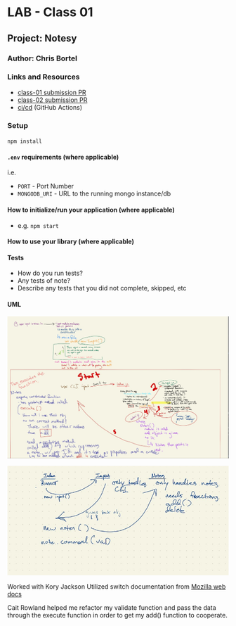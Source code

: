 # LAB - Class 01

## Project: Notesy

### Author: Chris Bortel

### Links and Resources
- [class-01 submission PR](https://github.com/Chris-Bortel-401-advanced-javascript/notes/pull/1)
- [class-02 submission PR](https://github.com/Chris-Bortel-401-advanced-javascript/notes/pull/2)
- [ci/cd](http://xyz.com) (GitHub Actions)

### Setup
``npm install``

#### `.env` requirements (where applicable)
i.e.

- `PORT` - Port Number
- `MONGODB_URI` - URL to the running mongo instance/db

#### How to initialize/run your application (where applicable)

- e.g. `npm start`

#### How to use your library (where applicable)

#### Tests

- How do you run tests?
- Any tests of note?
- Describe any tests that you did not complete, skipped, etc

#### UML
![Initial Notesy UML](images/ititial-notesy-uml.jpg)


![Refined Notesy UML](images/refined-notesy-uml.jpg)



Worked with Kory Jackson 
Utilized switch documentation from [Mozilla web docs](https://developer.mozilla.org/en-US/docs/Web/JavaScript/Reference/Statements/switch)

Cait Rowland helped me refactor my validate function and pass the data through the execute function in order to get my add() function to cooperate.




<!-- # Lab Submission Instructions: Standard Node.js Applications

## Before You Begin

Refer to the [Common Lab Submission Guide](README.md) for general guidelines and instructions common to all lab submissions

### Deployment

Depending on the lab, you may be building a command line application or just a library. In either case ...

- Assume other developers will be downloading and using your app or library from your GitHub Repository
- Pay special attention to the developer centric parts of your README
  - How do I install the app or library?
  - How do I test the app or library?
  - For Applications:
    - How do I run the app?
    - How do I set up the app?
- **Stretch Goal: Publish your App or Library to NPM**
  - Libraries: This would allow anyone to do an `npm install` of your library
  - Apps: This would allow a user to do an `npm install -g` of your application and run it from their command line
    - This requires a new `bin` section in your `package.json`

### Testing

- Write a complete set of tests for all functional units and modules
- Your tests must be running green on Github Actions

### Documentation

#### Compose a UML or Process/Data Flow Diagram for every application

 [UML Reference](https://www.uml-diagrams.org/index-examples.html)

- This should be the first thing you do when beginning work on a lab assignment.
- Draw the process/data flow of your application and map it to the code you will need to write or evaluate/fix.

#### JSDoc

[Official Documentation](http://usejsdoc.org/about-getting-started.html) | [Cheat Sheet](https://devhints.io/jsdoc) | [Style Guide](https://github.com/shri/JSDoc-Style-Guide)

- Write proper jsDoc for every function, module, and class.
  - Be descriptive about the functions' purpose
  - Declare data types for params and return values -->

